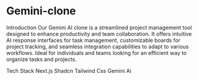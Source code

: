 # Gemini-clone
Introduction
Our Gemini AI clone is a streamlined project management tool designed to enhance productivity and team collaboration. It offers intuitive AI response interfaces for task management, customizable boards for project tracking, and seamless integration capabilities to adapt to various workflows. Ideal for individuals and teams looking for an efficient way to organize tasks and projects.

Tech Stack
Next.js
Shadcn
Tailwind Css
Gemini Ai
